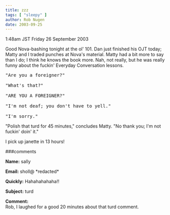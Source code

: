 ```yaml
---
title: zzz
tags: [ "sleepy" ]
author: Rob Nugen
date: 2003-09-25
---
```


<p class=date>1:48am JST Friday 26 September 2003</p>

<p>Good Nova-bashing tonight at the ol' 101. Dan just finished his OJT
today;  Matty and I traded punches at Nova's material.  Matty had a
bit more to say than I do; I think he knows the book more. Nah, not
really, but he was really funny about the fuckin' Everyday
Conversation lessons.</p>

<pre>
"Are you a foreigner?"

"What's that?"

"ARE YOU A FOREIGNER?"

"I'm not deaf; you don't have to yell."

"I'm sorry."
</pre>

<p>"Polish that turd for 45 minutes," concludes Matty.  "No thank you;
I'm not fuckin' doin' it."</p>

<p>I pick up janette in 13 hours!</p>

###comments

<p><b>Name:</b> sally

<p><b>Email:</b> sholl@ *redacted*

<p><b>Quickly:</b> Hahahahahaha!!

<p><b>Subject:</b> turd

<p><b>Comment:</b>
<br>Rob, I laughed for a good 20 minutes about that turd comment.

